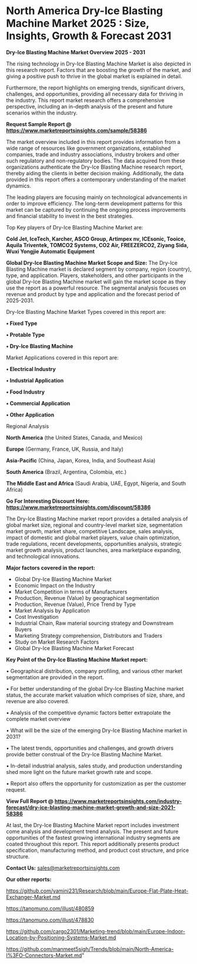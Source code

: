 # North America Dry-Ice Blasting Machine Market 2025 : Size, Insights, Growth & Forecast 2031

<Strong> Dry-Ice Blasting Machine Market Overview 2025 - 2031</strong>

The rising technology in Dry-Ice Blasting Machine Market is also depicted in this research report. Factors that are boosting the growth of the market, and giving a positive push to thrive in the global market is explained in detail.

Furthermore, the report highlights on emerging trends, significant drivers, challenges, and opportunities, providing all necessary data for thriving in the industry. This report market research offers a comprehensive perspective, including an in-depth analysis of the present and future scenarios within the industry.

<strong>Request Sample Report @ <a href=https://www.marketreportsinsights.com/sample/58386>https://www.marketreportsinsights.com/sample/58386</a></strong>

The market overview included in this report provides information from a wide range of resources like government organizations, established companies, trade and industry associations, industry brokers and other such regulatory and non-regulatory bodies. The data acquired from these organizations authenticate the Dry-Ice Blasting Machine research report, thereby aiding the clients in better decision making. Additionally, the data provided in this report offers a contemporary understanding of the market dynamics.

The leading players are focusing mainly on technological advancements in order to improve efficiency. The long-term development patterns for this market can be captured by continuing the ongoing process improvements and financial stability to invest in the best strategies.

Top Key players of Dry-Ice Blasting Machine Market are:

<strong>Cold Jet, IceTech, Karcher, ASCO Group, Artimpex nv, ICEsonic, Tooice, Aquila Triventek, TOMCO2 Systems, CO2 Air, FREEZERCO2, Ziyang Sida, Wuxi Yongjie Automatic Equipment</strong>

<strong><b>Global Dry-Ice Blasting Machine Market Scope and Size:</b></strong>
The Dry-Ice Blasting Machine market is declared segment by company, region (country), type, and application. Players, stakeholders, and other participants in the global Dry-Ice Blasting Machine market will gain the market scope as they use the report as a powerful resource. The segmental analysis focuses on revenue and product by type and application and the forecast period of 2025-2031.

Dry-Ice Blasting Machine Market Types covered in this report are:

<strong>• Fixed Type

• Protable Type

• Dry-Ice Blasting Machine</strong>

Market Applications covered in this report are:

<strong>• Electrical Industry

• Industrial Application

• Food Industry

• Commercial Application

• Other Application</strong> 

Regional Analysis

<strong>North America</strong> (the United States, Canada, and Mexico)

<strong>Europe</strong> (Germany, France, UK, Russia, and Italy)

<strong>Asia-Pacific</strong> (China, Japan, Korea, India, and Southeast Asia)

<strong>South America</strong> (Brazil, Argentina, Colombia, etc.)

<strong>The Middle East and Africa</strong> (Saudi Arabia, UAE, Egypt, Nigeria, and South Africa)

<strong>Go For Interesting Discount Here: <a href=https://www.marketreportsinsights.com/discount/58386>https://www.marketreportsinsights.com/discount/58386</a></strong>

The Dry-Ice Blasting Machine market report provides a detailed analysis of global market size, regional and country-level market size, segmentation market growth, market share, competitive Landscape, sales analysis, impact of domestic and global market players, value chain optimization, trade regulations, recent developments, opportunities analysis, strategic market growth analysis, product launches, area marketplace expanding, and technological innovations.

<strong><b>Major factors covered in the report:</b></strong>
<ul>
  <li>Global Dry-Ice Blasting Machine Market </li>
  <li>Economic Impact on the Industry</li>
  <li>Market Competition in terms of Manufacturers</li>
  <li>Production, Revenue (Value) by geographical segmentation</li>
  <li>Production, Revenue (Value), Price Trend by Type</li>
  <li>Market Analysis by Application</li>
  <li>Cost Investigation</li>
  <li>Industrial Chain, Raw material sourcing strategy and Downstream Buyers</li>
  <li>Marketing Strategy comprehension, Distributors and Traders</li>
  <li>Study on Market Research Factors</li>
  <li>Global Dry-Ice Blasting Machine Market Forecast</li>
</ul>

<strong><b>Key Point of the Dry-Ice Blasting Machine Market report:</b></strong>

• Geographical distribution, company profiling, and various other market segmentation are provided in the report.

• For better understanding of the global Dry-Ice Blasting Machine market status, the accurate market valuation which comprises of size, share, and revenue are also covered.

• Analysis of the competitive dynamic factors better extrapolate the complete market overview

• What will be the size of the emerging Dry-Ice Blasting Machine market in 2031?

• The latest trends, opportunities and challenges, and growth drivers provide better construal of the Dry-Ice Blasting Machine Market.

• In-detail industrial analysis, sales study, and production understanding shed more light on the future market growth rate and scope.

• Report also offers the opportunity for customization as per the customer request.

<strong><b>View Full Report @ <a href=https://www.marketreportsinsights.com/industry-forecast/dry-ice-blasting-machine-market-growth-and-size-2021-58386>https://www.marketreportsinsights.com/industry-forecast/dry-ice-blasting-machine-market-growth-and-size-2021-58386</a></b></strong>


At last, the Dry-Ice Blasting Machine Market report includes investment come analysis and development trend analysis. The present and future opportunities of the fastest growing international industry segments are coated throughout this report. This report additionally presents product specification, manufacturing method, and product cost structure, and price structure.

<strong>Contact Us:</strong>
sales@marketreportsinsights.com

<strong>Our other reports:</strong>

<a href=https://github.com/yamini231/Research/blob/main/Europe-Flat-Plate-Heat-Exchanger-Market.md>https://github.com/yamini231/Research/blob/main/Europe-Flat-Plate-Heat-Exchanger-Market.md</a>

<a href=https://tanomuno.com/illust/480859>https://tanomuno.com/illust/480859</a>

<a href=https://tanomuno.com/illust/478830>https://tanomuno.com/illust/478830</a>

<a href=https://github.com/cargo2301/Marketing-trend/blob/main/Europe-Indoor-Location-by-Positioning-Systems-Market.md>https://github.com/cargo2301/Marketing-trend/blob/main/Europe-Indoor-Location-by-Positioning-Systems-Market.md</a>

<a href=https://github.com/manmeet5sigh/Trends/blob/main/North-America-I%3FO-Connectors-Market.md>https://github.com/manmeet5sigh/Trends/blob/main/North-America-I%3FO-Connectors-Market.md</a>"
